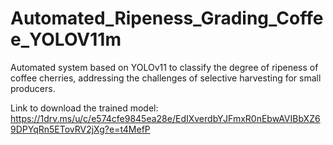 # Automated_Ripeness_Grading_Coffee_YOLOV11m
Automated system based on YOLOv11 to classify the degree of ripeness of coffee cherries, addressing the challenges of selective harvesting for small producers.

Link to download the trained model:
https://1drv.ms/u/c/e574cfe9845ea28e/EdIXverdbYJFmxR0nEbwAVIBbXZ69DPYqRn5ETovRV2jXg?e=t4MefP

